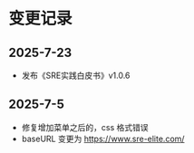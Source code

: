 # 变更记录

## 2025-7-23

- 发布《SRE实践白皮书》v1.0.6

## 2025-7-5

- 修复增加菜单之后的，css 格式错误
- baseURL 变更为 https://www.sre-elite.com/